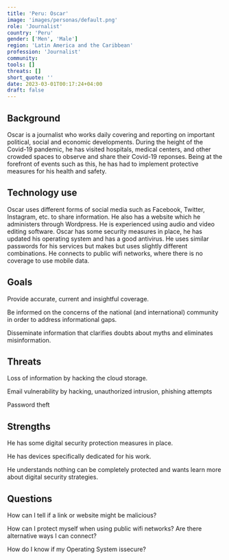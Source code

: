 ```yaml
---
title: 'Peru: Oscar'
image: 'images/personas/default.png'
role: 'Journalist'
country: 'Peru'
gender: ['Men', 'Male']
region: 'Latin America and the Caribbean'
profession: 'Journalist'
community:
tools: []
threats: []
short_quote: ''
date: 2023-03-01T00:17:24+04:00
draft: false
---
```


## Background

Oscar is a journalist who works daily covering and reporting on important
political, social and economic developments. During the height of the Covid-19
pandemic, he has visited hospitals, medical centers, and  other crowded spaces
to observe and share their Covid-19 reponses. Being at the forefront of events
such as this, he has had to implement protective measures for his health and
safety.


## Technology use

Oscar uses different forms of  social media such as Facebook, Twitter,
Instagram, etc. to share  information. He also has a website which he
administers through Wordpress. He is experienced using audio and video editing
software. Oscar  has some security measures in place, he has updated his
operating system and has a good antivirus. He uses similar passwords for his
services but makes but uses slightly different combinations. He connects to
public wifi networks, where there is no coverage to use mobile data.


## Goals

Provide accurate, current and insightful coverage.

Be informed on the concerns of the national (and international) community in
order to address informational gaps.

Disseminate information that clarifies doubts about myths and eliminates
misinformation.


## Threats

Loss of information by hacking the cloud storage.

Email vulnerability by hacking, unauthorized intrusion, phishing attempts

Password theft


## Strengths

He has some digital security protection measures in place.

He has devices specifically dedicated for his work.

He understands nothing can be completely protected and wants learn more about
digital security strategies.


## Questions

How can I tell if a link or website might be malicious?

How can I protect myself when using public wifi networks? Are there alternative
ways I can connect?

How do I know if my Operating System issecure?

